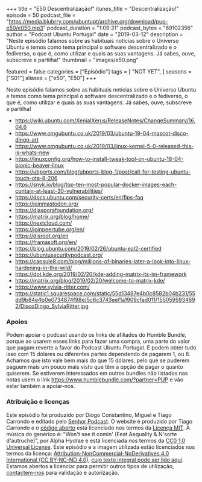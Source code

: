 +++
title = "E50 Descentralização!"
itunes_title = "Descentralização!"
episode = 50
podcast_file = "https://media.blubrry.com/ubuntupt/archive.org/download/pup-e50/e050.mp3"
podcast_duration = "1:09:31"
podcast_bytes = "69102356"
author = "Podcast Ubuntu Portugal"
date = "2019-03-12"
description = "Neste episódio falamos sobre as habituais noticias sobre o Universo Ubuntu e temos como tema principal o software descentralizado e o fediverso, o que é, como utilizar e quais as suas vantagens. Já sabes, ouve, subscreve e partilha!"
thumbnail = "images/e50.png"

featured = false
categories = ["Episódio"]
tags = [
  "NOT YET",
]
seasons = ["S01"]
aliases = ["e50", "E50"]
+++

Neste episódio falamos sobre as habituais noticias sobre o Universo Ubuntu e temos como tema principal o software descentralizado e o fediverso, o que é, como utilizar e quais as suas vantagens. Já sabes, ouve, subscreve e partilha!

* https://wiki.ubuntu.com/XenialXerus/ReleaseNotes/ChangeSummary/16.04.6
* https://www.omgubuntu.co.uk/2019/03/ubuntu-19-04-mascot-disco-dingo-art
* https://www.omgubuntu.co.uk/2019/03/linux-kernel-5-0-released-this-is-whats-new
* https://linuxconfig.org/how-to-install-tweak-tool-on-ubuntu-18-04-bionic-beaver-linux
* https://ubports.com/blog/ubports-blog-1/post/call-for-testing-ubuntu-touch-ota-8-206
* https://snyk.io/blog/top-ten-most-popular-docker-images-each-contain-at-least-30-vulnerabilities/
* https://docs.ubuntu.com/security-certs/en/fips-faq
* https://joinmastodon.org/
* https://diasporafoundation.org/
* https://matrix.org/blog/home/
* https://nextcloud.com/
* https://joinpeertube.org/en/
* https://disroot.org/en
* https://framasoft.org/en/
* https://blog.ubuntu.com/2019/02/26/ubuntu-eal2-certified
* https://ubuntusecuritypodcast.org/
* https://capsule8.com/blog/millions-of-binaries-later-a-look-into-linux-hardening-in-the-wild/
* https://dot.kde.org/2019/02/20/kde-adding-matrix-its-im-framework
* https://matrix.org/blog/2019/02/20/welcome-to-matrix-kde/
* https://www.sylvia-ritter.com/
* https://static1.squarespace.com/static/55d13487e4b0c8582b04b231/55dd9b84e4b0e0734874f98e/5c6c3743eef1a1909cfad011/1550595934692/DiscoDingo_SylviaRitter.jpg


### Apoios
Podem apoiar o podcast usando os links de afiliados do Humble Bundle, porque ao usarem esses links para fazer uma compra, uma parte do valor que pagam reverte a favor do Podcast Ubuntu Portugal.
E podem obter tudo isso com 15 dólares ou diferentes partes dependendo de pagarem 1, ou 8.
Achamos que isto vale bem mais do que 15 dólares, pelo que se puderem paguem mais um pouco mais visto que têm a opção de pagar o quanto quiserem.
Se estiverem interessados em outros bundles não listados nas notas usem o link https://www.humblebundle.com/?partner=PUP e vão estar também a apoiar-nos.

### Atribuição e licenças
Este episódio foi produzido por Diogo Constantino, Miguel e Tiago Carrondo e editado pelo [Senhor Podcast](https://senhorpodcast.pt/).
O website é produzido por Tiago Carrondo e o [código aberto](https://gitlab.com/podcastubuntuportugal/website) está licenciado nos termos da [Licença MIT](https://gitlab.com/podcastubuntuportugal/website/main/LICENSE).
A música do genérico é: "Won't see it comin' (Feat Aequality & N'sorte d'autruche)", por Alpha Hydrae e está licenciada nos termos da [CC0 1.0 Universal License](https://creativecommons.org/publicdomain/zero/1.0/).
Este episódio e a imagem utilizada estão licenciados nos termos da licença: [Attribution-NonCommercial-NoDerivatives 4.0 International (CC BY-NC-ND 4.0)](https://creativecommons.org/licenses/by-nc-nd/4.0/), [cujo texto integral pode ser lido aqui](https://creativecommons.org/licenses/by-nc-nd/4.0/legalcode). Estamos abertos a licenciar para permitir outros tipos de utilização, [contactem-nos](https://podcastubuntuportugal.org/contactos) para validação e autorização.

